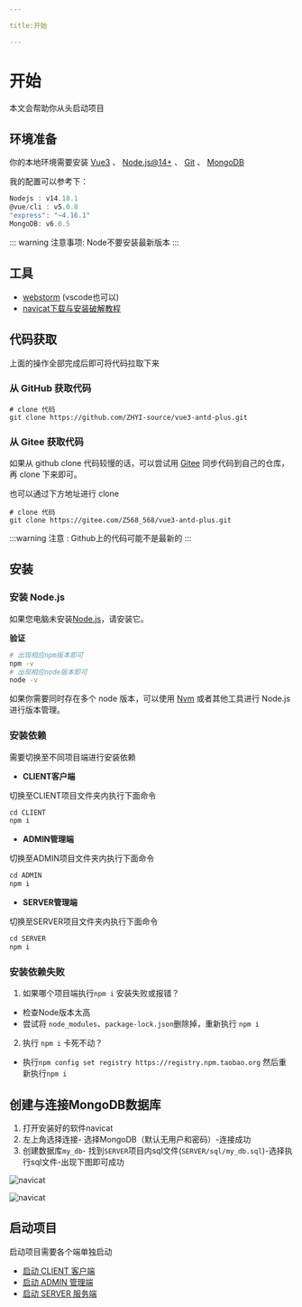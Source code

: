 ```yaml
---

title:开始

---
```

# 开始

本文会帮助你从头启动项目

## 环境准备

你的本地环境需要安装 [Vue3](https://cn.vuejs.org/guide/quick-start.html)  、 [Node.js@14+](https://nodejs.org/zh-cn/download/releases) 、 [Git](https://git-scm.com/downloads) 、 [MongoDB](http://www.mongodb.org/downloads)

我的配置可以参考下：
```js
Nodejs : v14.18.1
@vue/cli : v5.0.8
"express": "~4.16.1"
MongoDB: v6.0.5
```

::: warning
注意事项:
 Node不要安装最新版本
:::

## 工具

- [webstorm](https://www.jetbrains.com/zh-cn/webstorm/download/#section=windows) (vscode也可以)
- [navicat下载与安装破解教程](https://learnku.com/articles/67706) 

## 代码获取
上面的操作全部完成后即可将代码拉取下来

### 从 GitHub 获取代码

```shell
# clone 代码
git clone https://github.com/ZHYI-source/vue3-antd-plus.git
```
### 从 Gitee 获取代码
如果从 github clone 代码较慢的话，可以尝试用 [Gitee](https://gitee.com/) 同步代码到自己的仓库，再 clone 下来即可。

也可以通过下方地址进行 clone
```shell
# clone 代码
git clone https://gitee.com/Z568_568/vue3-antd-plus.git
```

:::warning
注意 : Github上的代码可能不是最新的
:::

## 安装

### 安装 Node.js

如果您电脑未安装[Node.js](https://nodejs.org/en/)，请安装它。

**验证**

```bash
# 出现相应npm版本即可
npm -v
# 出现相应node版本即可
node -v
```

如果你需要同时存在多个 node 版本，可以使用 [Nvm](https://github.com/nvm-sh/nvm) 或者其他工具进行 Node.js 进行版本管理。

### 安装依赖

需要切换至不同项目端进行安装依赖

- **CLIENT客户端**

切换至CLIENT项目文件夹内执行下面命令

```js
cd CLIENT
npm i
```

- **ADMIN管理端**

切换至ADMIN项目文件夹内执行下面命令

```js
cd ADMIN
npm i
```

- **SERVER管理端**

切换至SERVER项目文件夹内执行下面命令

```js
cd SERVER
npm i
```

### 安装依赖失败

1. 如果哪个项目端执行`npm i` 安装失败或报错？

- 检查Node版本太高
- 尝试将 `node_modules`、`package-lock.json`删除掉，重新执行 `npm i` 

2. 执行 `npm i` 卡死不动？

- 执行`npm config set registry https://registry.npm.taobao.org` 然后重新执行`npm i` 


## 创建与连接MongoDB数据库

1. 打开安装好的软件navicat
2. 左上角选择连接- 选择MongoDB（默认无用户和密码）-连接成功
3. 创建数据库`my_db`- 找到`SERVER`项目内sql文件(`SERVER/sql/my_db.sql`)-选择执行sql文件-出现下图即可成功


![navicat](/vue3-antd-plus/post/start/img.png)

![navicat](/vue3-antd-plus/post/start/img_1.png)


## 启动项目

启动项目需要各个端单独启动

- [启动 CLIENT 客户端](/guide/client/)
- [启动 ADMIN 管理端](/guide/admin/)
- [启动 SERVER 服务端](/guide/server/)
